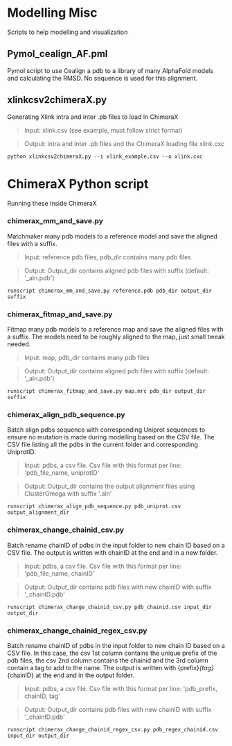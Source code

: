 # Modelling Misc
Scripts to help modelling and visualization


## Pymol_cealign_AF.pml
Pymol script to use Cealign a pdb to a library of many AlphaFold models and calculating the RMSD. No sequence is used for this alignment.



## xlinkcsv2chimeraX.py 
Generating Xlink intra and inter .pb files to load in ChimeraX

> Input: xlink.csv (see example, must follow strict format)

> Output: intra and inter .pb files and the ChimeraX loading file xlink.cxc

  	python xlinkcsv2chimeraX.py --i xlink_example.csv --o xlink.cxc
  
  

# ChimeraX Python script
Running these inside ChimeraX

### chimerax_mm_and_save.py
Matchmaker many pdb models to a reference model and save the aligned files with a suffix.

> Input: reference pdb files, pdb_dir contains many pdb files

> Output: Output_dir contains aligned pdb files with suffix (default: '_aln.pdb')

  	runscript chimerax_mm_and_save.py reference.pdb pdb_dir output_dir suffix
  
  
### chimerax_fitmap_and_save.py
Fitmap many pdb models to a reference map and save the aligned files with a suffix.
The models need to be roughly aligned to the map, just small tweak needed.

> Input: map, pdb_dir contains many pdb files

> Output: Output_dir contains aligned pdb files with suffix (default: '_aln.pdb')

  	runscript chimerax_fitmap_and_save.py map.mrc pdb_dir output_dir suffix
  
  
### chimerax_align_pdb_sequence.py
Batch align pdbs sequence with corresponding Uniprot sequences to ensure no mutation is made during modelling based on the CSV file. The CSV file listing all the pdbs in the current folder and corresponding UniprotID.

> Input: pdbs, a csv file. Csv file with this format per line: 'pdb_file_name, uniprotID' 

> Output: Output_dir contains the output alignment files using ClusterOmega with suffix '.aln'

  	runscript chimerax_align_pdb_sequence.py pdb_uniprot.csv output_alignment_dir
  
  
### chimerax_change_chainid_csv.py
Batch rename chainID of pdbs in the input folder to new chain ID based on a CSV file. The output is written with chainID at the end and in a new folder.

> Input: pdbs, a csv file. Csv file with this format per line: 'pdb_file_name, chainID' 

> Output: Output_dir contains pdb files with new chainID with suffix '_chainID.pdb'

  	runscript chimerax_change_chainid_csv.py pdb_chainid.csv input_dir output_dir

  	
### chimerax_change_chainid_regex_csv.py
Batch rename chainID of pdbs in the input folder to new chain ID based on a CSV file. In this case, the csv 1st column contains the unique prefix of the pdb files, the csv 2nd column contains the chainid and the 3rd column contain a tag to add to the name. The output is written with {prefix}_{tag}_{chainID} at the end and in the output folder.

> Input: pdbs, a csv file. Csv file with this format per line: 'pdb_prefix, chainID, tag' 

> Output: Output_dir contains pdb files with new chainID with suffix '_chainID.pdb'

  	runscript chimerax_change_chainid_regex_csv.py pdb_regex_chainid.csv input_dir output_dir
  

  

 

  

